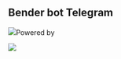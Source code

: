 <h2>Bender bot Telegram</h2>
<p><a href="https://t.me/Testklbot"><img src="https://img.icons8.com/color/48/000000/telegram-app.png"/></a>Powered by</p>
<a href="https://github.com/v2414/benderbot-/blob/master/LICENSE"><img src="https://img.shields.io/badge/License-MIT-blue.svg"></a>
